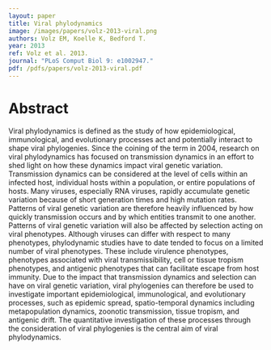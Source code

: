 ```yaml
---
layout: paper
title: Viral phylodynamics
image: /images/papers/volz-2013-viral.png
authors: Volz EM, Koelle K, Bedford T.
year: 2013
ref: Volz et al. 2013.
journal: "PLoS Comput Biol 9: e1002947."
pdf: /pdfs/papers/volz-2013-viral.pdf
---
```


# Abstract

Viral phylodynamics is defined as the study of how epidemiological, immunological, and evolutionary processes act and potentially interact to shape viral phylogenies. Since the coining of the term in 2004, research on viral phylodynamics has focused on transmission dynamics in an effort to shed light on how these dynamics impact viral genetic variation. Transmission dynamics can be considered at the level of cells within an infected host, individual hosts within a population, or entire populations of hosts. Many viruses, especially RNA viruses, rapidly accumulate genetic variation because of short generation times and high mutation rates. Patterns of viral genetic variation are therefore heavily influenced by how quickly transmission occurs and by which entities transmit to one another. Patterns of viral genetic variation will also be affected by selection acting on viral phenotypes. Although viruses can differ with respect to many phenotypes, phylodynamic studies have to date tended to focus on a limited number of viral phenotypes. These include virulence phenotypes, phenotypes associated with viral transmissibility, cell or tissue tropism phenotypes, and antigenic phenotypes that can facilitate escape from host immunity. Due to the impact that transmission dynamics and selection can have on viral genetic variation, viral phylogenies can therefore be used to investigate important epidemiological, immunological, and evolutionary processes, such as epidemic spread, spatio-temporal dynamics including metapopulation dynamics, zoonotic transmission, tissue tropism, and antigenic drift. The quantitative investigation of these processes through the consideration of viral phylogenies is the central aim of viral phylodynamics.  
